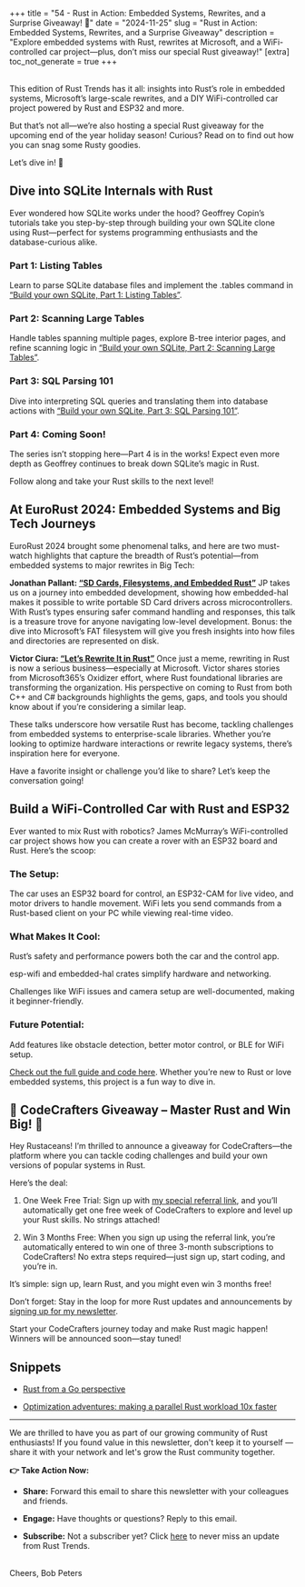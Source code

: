 
+++
title = "54 - Rust in Action: Embedded Systems, Rewrites, and a Surprise Giveaway! 🎉"
date = "2024-11-25"
slug =  "Rust in Action: Embedded Systems, Rewrites, and a Surprise Giveaway"
description = "Explore embedded systems with Rust, rewrites at Microsoft, and a WiFi-controlled car project—plus, don’t miss our special Rust giveaway!"
[extra]
toc_not_generate = true
+++

<br>
This edition of Rust Trends has it all: insights into Rust’s role in embedded systems, Microsoft’s large-scale rewrites, and a DIY WiFi-controlled car project powered by Rust and ESP32 and more.

But that’s not all—we’re also hosting a special Rust giveaway for the upcoming end of the year holiday season! Curious? Read on to find out how you can snag some Rusty goodies.

Let’s dive in! 🎉

## Dive into SQLite Internals with Rust

Ever wondered how SQLite works under the hood? Geoffrey Copin’s tutorials take you step-by-step through building your own SQLite clone using Rust—perfect for systems programming enthusiasts and the database-curious alike.

### Part 1: Listing Tables

Learn to parse SQLite database files and implement the .tables command in <a href="https://blog.sylver.dev/build-your-own-sqlite-part-1-listing-tables" target="_blank">“Build your own SQLite, Part 1: Listing Tables”</a>.

### Part 2: Scanning Large Tables

Handle tables spanning multiple pages, explore B-tree interior pages, and refine scanning logic in <a href="https://blog.sylver.dev/build-your-own-sqlite-part-2-scanning-large-tables" target="_blank">“Build your own SQLite, Part 2: Scanning Large Tables”</a>.

### Part 3: SQL Parsing 101

Dive into interpreting SQL queries and translating them into database actions with <a href="“Build your own SQLite, Part 3: SQL Parsing 101”" target="_blank">“Build your own SQLite, Part 3: SQL Parsing 101”</a>.

### Part 4: Coming Soon!

The series isn’t stopping here—Part 4 is in the works! Expect even more depth as Geoffrey continues to break down SQLite’s magic in Rust.

Follow along and take your Rust skills to the next level!

## At EuroRust 2024: Embedded Systems and Big Tech Journeys

EuroRust 2024 brought some phenomenal talks, and here are two must-watch highlights that capture the breadth of Rust’s potential—from embedded systems to major rewrites in Big Tech:

**Jonathan Pallant: <a href="https://www.youtube.com/watch?v=-ewuFNKIAVI&t=133s" target="_blank">“SD Cards, Filesystems, and Embedded Rust”</a>** JP takes us on a journey into embedded development, showing how embedded-hal makes it possible to write portable SD Card drivers across microcontrollers. With Rust’s types ensuring safer command handling and responses, this talk is a treasure trove for anyone navigating low-level development. Bonus: the dive into Microsoft’s FAT filesystem will give you fresh insights into how files and directories are represented on disk.

**Victor Ciura: <a href="https://www.youtube.com/watch?v=kiG5-LzIQ54" target="_blank">“Let’s Rewrite It in Rust”</a>** Once just a meme, rewriting in Rust is now a serious business—especially at Microsoft. Victor shares stories from Microsoft365’s Oxidizer effort, where Rust foundational libraries are transforming the organization. His perspective on coming to Rust from both C++ and C# backgrounds highlights the gems, gaps, and tools you should know about if you’re considering a similar leap.

These talks underscore how versatile Rust has become, tackling challenges from embedded systems to enterprise-scale libraries. Whether you’re looking to optimize hardware interactions or rewrite legacy systems, there’s inspiration here for everyone.

Have a favorite insight or challenge you’d like to share? Let’s keep the conversation going!

## Build a WiFi-Controlled Car with Rust and ESP32

Ever wanted to mix Rust with robotics? James McMurray’s WiFi-controlled car project shows how you can create a rover with an ESP32 board and Rust. Here’s the scoop:

### The Setup:

The car uses an ESP32 board for control, an ESP32-CAM for live video, and motor drivers to handle movement. WiFi lets you send commands from a Rust-based client on your PC while viewing real-time video.

### What Makes It Cool:

Rust’s safety and performance powers both the car and the control app.

esp-wifi and embedded-hal crates simplify hardware and networking.

Challenges like WiFi issues and camera setup are well-documented, making it beginner-friendly.

### Future Potential:

Add features like obstacle detection, better motor control, or BLE for WiFi setup.

<a href="https://jamesmcm.github.io/blog/esp32-wifi-tank/" target="_blank">Check out the full guide and code here</a>. Whether you’re new to Rust or love embedded systems, this project is a fun way to dive in.

## 🎉 CodeCrafters Giveaway – Master Rust and Win Big! 🎉

Hey Rustaceans! I’m thrilled to announce a giveaway for CodeCrafters—the platform where you can tackle coding challenges and build your own versions of popular systems in Rust.

Here’s the deal:

1. One Week Free Trial: Sign up with <a href="https://app.codecrafters.io/join?via=Rust-Trends" target="_blank">my special referral link</a>, and you’ll automatically get one free week of CodeCrafters to explore and level up your Rust skills. No strings attached!

2. Win 3 Months Free: When you sign up using the referral link, you’re automatically entered to win one of three 3-month subscriptions to CodeCrafters! No extra steps required—just sign up, start coding, and you’re in.

It’s simple: sign up, learn Rust, and you might even win 3 months free!

Don’t forget: Stay in the loop for more Rust updates and announcements by <a href="http://rust-trends.com/signup" target="_blank">signing up for my newsletter</a>.

Start your CodeCrafters journey today and make Rust magic happen! Winners will be announced soon—stay tuned!

## Snippets

- <a href="https://bitfieldconsulting.com/posts/rust-and-go" target="_blank">Rust from a Go perspective</a>

- <a href="https://gendignoux.com/blog/2024/11/18/rust-rayon-optimized.html" target="_blank">Optimization adventures: making a parallel Rust workload 10x faster</a>

___

We are thrilled to have you as part of our growing community of Rust enthusiasts! If you found value in this newsletter, don't keep it to yourself — share it with your network and let's grow the Rust community together.

__👉 Take Action Now:__<br>
- __Share:__ Forward this email to share this newsletter with your colleagues and friends.

- __Engage:__ Have thoughts or questions? Reply to this email.

- __Subscribe:__ Not a subscriber yet? Click <a href="/signup/">here</a> to never miss an update from Rust Trends.<br><br>

Cheers,
Bob Peters
